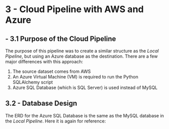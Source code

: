 # 3 - Cloud Pipeline with AWS and Azure

## - 3.1 Purpose of the Cloud Pipeline
The purpose of this pipeline was to create a similar structure as the <em>Local Pipeline</em>, but using an Azure database as the destination.
There are a few major differences with this approach:
1. The source dataset comes from AWS
2. An Azure Virtual Machine (VM) is required to run the Python SQLAlchemy script
3. Azure SQL Database (which is SQL Server) is used instead of MySQL

## 3.2 - Database Design
The ERD for the Azure SQL Database is the same as the MySQL database in the <em>Local Pipeline</em>. Here it is again for reference:
